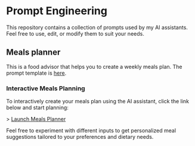 # Prompt Engineering

This repository contains a collection of prompts used by my AI assistants. Feel free to use, edit, or modify them to suit your needs.

## Meals planner

This is a food advisor that helps you to create a weekly meals plan. The prompt template is [here](./HuggingChat/meals-planner.md).

### Interactive Meals Planning
To interactively create your meals plan using the AI assistant, click the link below and start planning:

\> [Launch Meals Planner](http://food-planner.miguelvela.com)

Feel free to experiment with different inputs to get personalized meal suggestions tailored to your preferences and dietary needs.